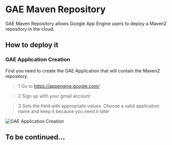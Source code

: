 # GAE Maven Repository

GAE Maven Repository allows Google App Engine users to deploy a Maven2 repository in the cloud.

## How to deploy it

### GAE Application Creation

First you need to create the GAE Application that will contain the Maven2 repository.

>1 Go to https://appengine.google.com/

>2 Sign up with your gmail account

>3 Sets the field with appropriate values. Choose a valid application name and keep it because you need it later

![GAE Application Creation](/bibounde/gaemvnrepo/raw/master/readme/gaecreation.png)



## To be continued...

